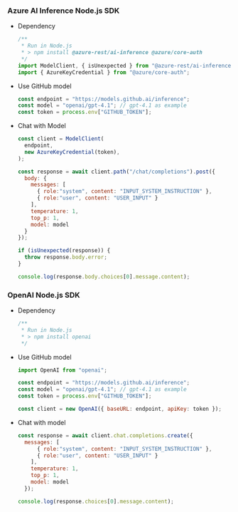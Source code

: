 ### Azure AI Inference Node.js SDK

- Dependency
  ``` javascript
  /**
   * Run in Node.js
   * > npm install @azure-rest/ai-inference @azure/core-auth
   */
  import ModelClient, { isUnexpected } from "@azure-rest/ai-inference";
  import { AzureKeyCredential } from "@azure/core-auth";
  ```

- Use GitHub model
  ``` javascript
  const endpoint = "https://models.github.ai/inference";
  const model = "openai/gpt-4.1"; // gpt-4.1 as example
  const token = process.env["GITHUB_TOKEN"];
  ```

- Chat with Model
  ``` javascript
  const client = ModelClient(
    endpoint,
    new AzureKeyCredential(token),
  );

  const response = await client.path("/chat/completions").post({
    body: {
      messages: [
        { role:"system", content: "INPUT_SYSTEM_INSTRUCTION" },
        { role:"user", content: "USER_INPUT" }
      ],
      temperature: 1,
      top_p: 1,
      model: model
    }
  });

  if (isUnexpected(response)) {
    throw response.body.error;
  }

  console.log(response.body.choices[0].message.content);
  ```

### OpenAI Node.js SDK

- Dependency
  ``` javascript
  /**
   * Run in Node.js
   * > npm install openai
   */
  ```

- Use GitHub model
  ``` javascript
  import OpenAI from "openai";

  const endpoint = "https://models.github.ai/inference";
  const model = "openai/gpt-4.1"; // gpt-4.1 as example
  const token = process.env["GITHUB_TOKEN"];

  const client = new OpenAI({ baseURL: endpoint, apiKey: token });
  ```

- Chat with model
  ``` javascript
  const response = await client.chat.completions.create({
    messages: [
        { role:"system", content: "INPUT_SYSTEM_INSTRUCTION" },
        { role:"user", content: "USER_INPUT" }
      ],
      temperature: 1,
      top_p: 1,
      model: model
    });

  console.log(response.choices[0].message.content);
  ```
